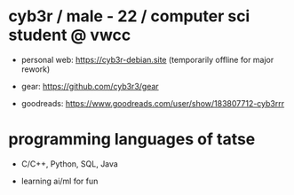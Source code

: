 # cyb3r / male - 22 / computer sci student @ vwcc
* personal web: https://cyb3r-debian.site (temporarily offline for major rework)

* gear: https://github.com/cyb3r3/gear

* goodreads: https://www.goodreads.com/user/show/183807712-cyb3rrr
# programming languages of tatse 
- C/C++, Python, SQL, Java

- learning ai/ml for fun

